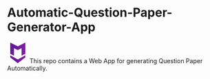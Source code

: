 # Automatic-Question-Paper-Generator-App
![alt text](https://github.com/adam-p/markdown-here/raw/master/src/common/images/icon48.png "Logo Title Text 1")
This repo contains a Web App for generating Question Paper Automatically.
